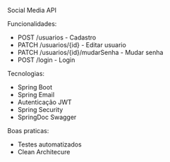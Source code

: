 Social Media API

Funcionalidades:
- POST /usuarios - Cadastro
- PATCH /usuarios/{id} - Editar usuario
- PATCH /usuarios/{id}/mudarSenha - Mudar senha
- POST /login - Login

Tecnologias:
- Spring Boot
- Spring Email
- Autenticação JWT
- Spring Security
- SpringDoc Swagger

Boas praticas:
- Testes automatizados
- Clean Architecure